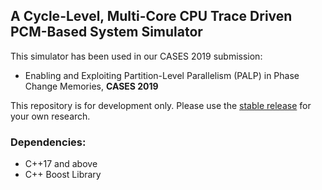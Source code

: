 ## A Cycle-Level, Multi-Core CPU Trace Driven PCM-Based System Simulator
This simulator has been used in our CASES 2019 submission:
+ Enabling and Exploiting Partition-Level Parallelism (PALP) in Phase Change Memories, **CASES 2019**

This repository is for development only. Please use the [stable release](https://github.com/drexel-DISCO/PALP) for your own research.

### Dependencies:
+ C++17 and above
+ C++ Boost Library

